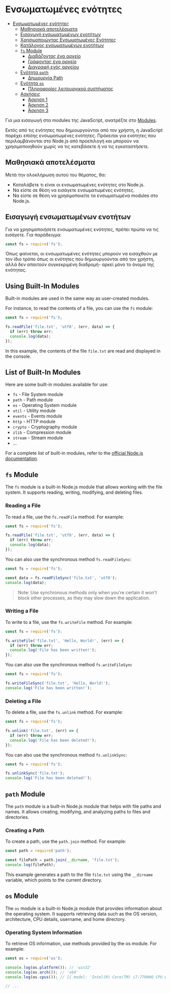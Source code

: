 # Ενσωματωμένες ενότητες

- [Ενσωματωμένες ενότητες](#Ενσωματωμένες-ενότητες)
  - [Μαθησιακά αποτελέσματα](#Μαθησιακά-αποτελέσματα)
  - [Εισαγωγή ενσωματωμένων ενοτήτων](#Εισαγωγή-ενσωματωμένων-ενοτήτων)
  - [Χρησιμοποιώντας Ενσωματωμένες Ενότητες](#Χρησιμοποιώντας-Ενσωματωμένες-Ενότητες)
  - [Κατάλογος ενσωματωμένων ενοτήτων](#Κατάλογος-ενσωματωμένων-ενοτήτων)
  - [`fs` Module](#fs-module)
    - [Διαβάζοντας ένα αρχείο](#Διαβάζοντας-ένα-αρχείο)
    - [Γράφοντας ένα αρχείο](#Γράφοντας-ένα-αρχείο)
    - [Διαγραφή ενός αρχείου](#Διαγραφή-ενός-αρχείου)
  - [Ενότητα `path`](#Ενότητα-`path`)
    - [Δημιουργία Path](#Δημιουργία-Path)
  - [Ενότητα `os`](#Ενότητα-`os`)
    - [Πληροφορίες λειτουργικού συστήματος](#Πληροφορίες-λειτουργικού-συστήματος)
  - [Ασκήσεις](#Ασκήσεις)
    - [Άσκηση 1](#Άσκηση-1)
    - [Άσκηση 2](#Άσκηση-2)
    - [Άσκηση 3](#Άσκηση-3)

Για μια εισαγωγή στα modules της JavaScript, ανατρέξτε στο [Modules](../Modules/README.md).

Εκτός από τις ενότητες που δημιουργούνται από τον χρήστη, η JavaScript παρέχει επίσης ενσωματωμένες ενότητες. Πρόκειται για ενότητες που περιλαμβάνονται στο Node.js από προεπιλογή και μπορούν να χρησιμοποιηθούν χωρίς να τις κατεβάσετε ή να τις εγκαταστήσετε.

## Μαθησιακά αποτελέσματα

Μετά την ολοκλήρωση αυτού του θέματος, θα:

- Καταλάβετε τι είναι οι ενσωματωμένες ενότητες στο Node.js.
- Να είστε σε θέση να εισάγετε ενσωματωμένες ενότητες.
- Να είστε σε θέση να χρησιμοποιείτε τα ενσωματωμένα modules στο Node.js.

## Εισαγωγή ενσωματωμένων ενοτήτων

Για να χρησιμοποιήσετε ενσωματωμένες ενότητες, πρέπει πρώτα να τις εισάγετε. Για παράδειγμα:

```javascript
const fs = require('fs');
```

Όπως φαίνεται, οι ενσωματωμένες ενότητες μπορούν να εισαχθούν με τον ίδιο τρόπο όπως οι ενότητες που δημιουργούνται από τον χρήστη, αλλά δεν απαιτούν συγκεκριμένη διαδρομή- αρκεί μόνο το όνομα της ενότητας.

## Using Built-In Modules

Built-in modules are used in the same way as user-created modules.

For instance, to read the contents of a file, you can use the `fs` module:

```javascript
const fs = require('fs');

fs.readFile('file.txt', 'utf8', (err, data) => {
  if (err) throw err;
  console.log(data);
});
```

In this example, the contents of the file `file.txt` are read and displayed in the console.

## List of Built-In Modules

Here are some built-in modules available for use:

- `fs` - File System module
- `path` - Path module
- `os` - Operating System module
- `util` - Utility module
- `events` - Events module
- `http` - HTTP module
- `crypto` - Cryptography module
- `zlib` - Compression module
- `stream` - Stream module
- ...

For a complete list of built-in modules, refer to the [official Node.js documentation](https://nodejs.org/dist/latest-v19.x/docs/api/).

## `fs` Module

The `fs` module is a built-in Node.js module that allows working with the file system. It supports reading, writing, modifying, and deleting files.

### Reading a File

To read a file, use the  `fs.readFile` method. For example:

```javascript
const fs = require('fs');

fs.readFile('file.txt', 'utf8', (err, data) => {
  if (err) throw err;
  console.log(data);
});
```

You can also use the synchronous method `fs.readFileSync`:

```javascript
const fs = require('fs');

const data = fs.readFileSync('file.txt', 'utf8');
console.log(data);
```

> Note: Use synchronous methods only when you're certain it won't block other processes, as they may slow down the application.
> 
### Writing a File

To write to a file, use the `fs.writeFile` method. For example:

```javascript
const fs = require('fs');

fs.writeFile('file.txt', 'Hello, World!', (err) => {
  if (err) throw err;
  console.log('File has been written!');
});
```

You can also use the synchronous method `fs.writeFileSync` 

```javascript
const fs = require('fs');

fs.writeFileSync('file.txt', 'Hello, World!');
console.log('File has been written!');
```

### Deleting a File

To delete a file, use the  `fs.unlink` method. For example:

```javascript
const fs = require('fs');

fs.unlink('file.txt', (err) => {
  if (err) throw err;
  console.log('File has been deleted!');
});
```

You can also use the synchronous method `fs.unlinkSync`:

```javascript
const fs = require('fs');

fs.unlinkSync('file.txt');
console.log('File has been deleted!');
```

## `path` Module

The `path` module is a built-in Node.js module that helps with file paths and names. It allows creating, modifying, and analyzing paths to files and directories.

### Creating a Path

To create a path, use the `path.join` method. For example:

```javascript
const path = require('path');

const filePath = path.join(__dirname, 'file.txt');
console.log(filePath);
```

This example generates a path to the file `file.txt` using the `__dirname` variable, which points to the current directory.

## `os` Module

The `os` module is a built-in Node.js module that provides information about the operating system. It supports retrieving data such as the OS version, architecture, CPU details, username, and home directory.

### Operating System Information

To retrieve OS information, use methods provided by the os module. For example:

```javascript
const os = require('os');

console.log(os.platform()); // 'win32'
console.log(os.arch()); // 'x64'
console.log(os.cpus()); // [{ model: 'Intel(R) Core(TM) i7-7700HQ CPU @ 2.80GHz', speed: 2808, times: { user: 0, nice: 0, sys: 0, idle: 0, irq: 0 } }]

// ...
```
